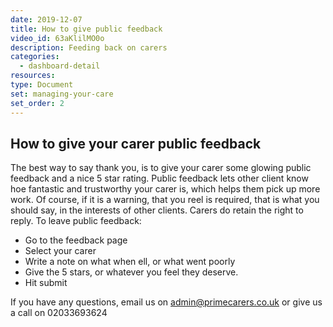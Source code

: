 ```yaml
---
date: 2019-12-07
title: How to give public feedback
video_id: 63aKlilMO0o
description: Feeding back on carers
categories:
  - dashboard-detail
resources:
type: Document
set: managing-your-care
set_order: 2
---
```


## How to give your carer public feedback

The best way to say thank you, is to give your carer some glowing public feedback and a nice 5 star rating. Public feedback lets other client know hoe fantastic and trustworthy your carer is, which helps them pick up more work. Of course, if it is a warning, that you reel is required, that is what you should say, in the interests of other clients. Carers do retain the right to reply. To leave public feedback:
 - Go to the feedback page
 - Select your carer
 - Write a note on what when ell, or what went poorly
 - Give the 5 stars, or whatever you feel they deserve.
 - Hit submit

If you have any questions, email us on admin@primecarers.co.uk or give us a call on 02033693624

